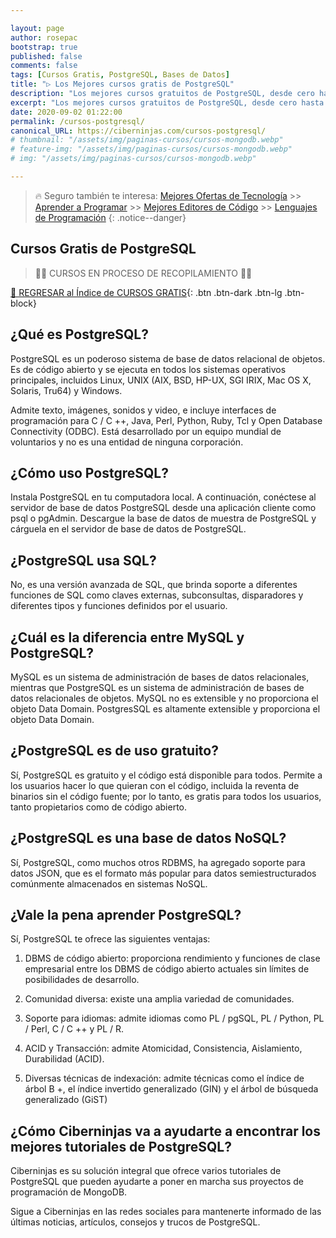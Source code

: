 ```yaml
---

layout: page
author: rosepac
bootstrap: true
published: false
comments: false
tags: [Cursos Gratis, PostgreSQL, Bases de Datos]
title: "▷ Los Mejores cursos gratis de PostgreSQL"
description: "Los mejores cursos gratuitos de PostgreSQL, desde cero hasta nivel experto"
excerpt: "Los mejores cursos gratuitos de PostgreSQL, desde cero hasta nivel experto"
date: 2020-09-02 01:22:00
permalink: /cursos-postgresql/
canonical_URL: https://ciberninjas.com/cursos-postgresql/
# thumbnail: "/assets/img/paginas-cursos/cursos-mongodb.webp"
# feature-img: "/assets/img/paginas-cursos/cursos-mongodb.webp"
# img: "/assets/img/paginas-cursos/cursos-mongodb.webp"

---
```


> 🔥 Seguro también te interesa: [Mejores Ofertas de Tecnología](https://www.amazon.es/shop/cibercursos) >> [Aprender a Programar](/programar/) >> [Mejores Editores de Código](/mejores-editores-texto/) >> [Lenguajes de Programación](/15-mejores-lenguajes-programacion/)
{: .notice--danger}
<!-- https://hackr.io/es/tutorials/learn-sql -->
## **Cursos Gratis de PostgreSQL**

> 👷‍♂️ CURSOS EN PROCESO DE RECOPILAMIENTO 👷‍♂️
<!-- ### **Relacionados** <!-- omit in toc -->

[🏡 REGRESAR al Índice de CURSOS GRATIS](https://ciberninjas.com/cursos-tecnologia/){: .btn .btn-dark .btn-lg .btn-block}

<!-- ![](/assets/img/paginas-cursos/cursos-postgresql.webp) -->

## **¿Qué es PostgreSQL?**

PostgreSQL es un poderoso sistema de base de datos relacional de objetos. Es de código abierto y se ejecuta en todos los sistemas operativos principales, incluidos Linux, UNIX (AIX, BSD, HP-UX, SGI IRIX, Mac OS X, Solaris, Tru64) y Windows.

Admite texto, imágenes, sonidos y video, e incluye interfaces de programación para C / C ++, Java, Perl, Python, Ruby, Tcl y Open Database Connectivity (ODBC). Está desarrollado por un equipo mundial de voluntarios y no es una entidad de ninguna corporación.


## **¿Cómo uso PostgreSQL?**

Instala PostgreSQL en tu computadora local.
A continuación, conéctese al servidor de base de datos PostgreSQL desde una aplicación cliente como psql o pgAdmin.
Descargue la base de datos de muestra de PostgreSQL y cárguela en el servidor de base de datos de PostgreSQL.

## **¿PostgreSQL usa SQL?**

No, es una versión avanzada de SQL, que brinda soporte a diferentes funciones de SQL como claves externas, subconsultas, disparadores y diferentes tipos y funciones definidos por el usuario.

## **¿Cuál es la diferencia entre MySQL y PostgreSQL?**

MySQL es un sistema de administración de bases de datos relacionales, mientras que PostgreSQL es un sistema de administración de bases de datos relacionales de objetos. MySQL no es extensible y no proporciona el objeto Data Domain. PostgresSQL es altamente extensible y proporciona el objeto Data Domain.

## **¿PostgreSQL es de uso gratuito?**

Sí, PostgreSQL es gratuito y el código está disponible para todos. Permite a los usuarios hacer lo que quieran con el código, incluida la reventa de binarios sin el código fuente; por lo tanto, es gratis para todos los usuarios, tanto propietarios como de código abierto.

## **¿PostgreSQL es una base de datos NoSQL?**

Sí, PostgreSQL, como muchos otros RDBMS, ha agregado soporte para datos JSON, que es el formato más popular para datos semiestructurados comúnmente almacenados en sistemas NoSQL.

## **¿Vale la pena aprender PostgreSQL?**

Sí, PostgreSQL te ofrece las siguientes ventajas:

1. DBMS de código abierto: proporciona rendimiento y funciones de clase empresarial entre los DBMS de código abierto actuales sin límites de posibilidades de desarrollo. 

2. Comunidad diversa: existe una amplia variedad de comunidades.  

3. Soporte para idiomas: admite idiomas como PL / pgSQL, PL / Python, PL / Perl, C / C ++ y PL / R.

4. ACID y Transacción: admite Atomicidad, Consistencia, Aislamiento, Durabilidad (ACID).

5. Diversas técnicas de indexación: admite técnicas como el índice de árbol B +, el índice invertido generalizado (GIN) y el árbol de búsqueda generalizado (GiST)

## **¿Cómo Ciberninjas va a ayudarte a encontrar los mejores tutoriales de PostgreSQL?**

Ciberninjas es su solución integral que ofrece varios tutoriales de PostgreSQL que pueden ayudarte a poner en marcha sus proyectos de programación de MongoDB.

Sigue a Ciberninjas en las redes sociales para mantenerte informado de las últimas noticias, artículos, consejos y trucos de PostgreSQL.